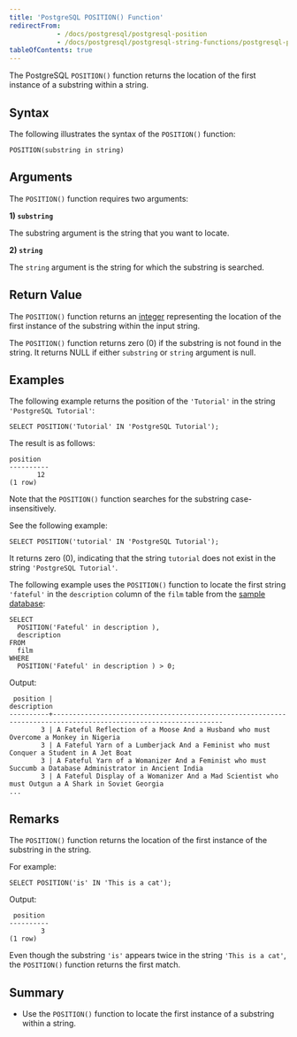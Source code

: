 ```yaml
---
title: 'PostgreSQL POSITION() Function'
redirectFrom:
            - /docs/postgresql/postgresql-position 
            - /docs/postgresql/postgresql-string-functions/postgresql-position
tableOfContents: true
---
```



The PostgreSQL `POSITION()` function returns the location of the first instance of a substring within a string.

## Syntax

The following illustrates the syntax of the `POSITION()` function:

```
POSITION(substring in string)
```

## Arguments

The `POSITION()` function requires two arguments:

**1) `substring`**

The substring argument is the string that you want to locate.

**2) `string`**

The `string` argument is the string for which the substring is searched.

## Return Value

The `POSITION()` function returns an [integer](/docs/postgresql/postgresql-integer) representing the location of the first instance of the substring within the input string.

The `POSITION()` function returns zero (0) if the substring is not found in the string. It returns NULL if either `substring` or `string` argument is null.

## Examples

The following example returns the position of the `'Tutorial'` in the string `'PostgreSQL Tutorial'`:

```
SELECT POSITION('Tutorial' IN 'PostgreSQL Tutorial');
```

The result is as follows:

```
position
----------
       12
(1 row)
```

Note that the `POSITION()` function searches for the substring case-insensitively.

See the following example:

```
SELECT POSITION('tutorial' IN 'PostgreSQL Tutorial');
```

It returns zero (0), indicating that the string `tutorial` does not exist in the string `'PostgreSQL Tutorial'`.

The following example uses the `POSITION()` function to locate the first string `'fateful'` in the `description` column of the `film` table from the [sample database](/docs/postgresql/postgresql-getting-started/postgresql-sample-database):

```
SELECT
  POSITION('Fateful' in description ),
  description
FROM
  film
WHERE
  POSITION('Fateful' in description ) > 0;
```

Output:

```
 position |                                                   description
----------+-----------------------------------------------------------------------------------------------------------------
        3 | A Fateful Reflection of a Moose And a Husband who must Overcome a Monkey in Nigeria
        3 | A Fateful Yarn of a Lumberjack And a Feminist who must Conquer a Student in A Jet Boat
        3 | A Fateful Yarn of a Womanizer And a Feminist who must Succumb a Database Administrator in Ancient India
        3 | A Fateful Display of a Womanizer And a Mad Scientist who must Outgun a A Shark in Soviet Georgia
...
```

## Remarks

The `POSITION()` function returns the location of the first instance of the substring in the string.

For example:

```
SELECT POSITION('is' IN 'This is a cat');
```

Output:

```
 position
----------
        3
(1 row)
```

Even though the substring `'is'` appears twice in the string `'This is a cat'`, the `POSITION()` function returns the first match.

## Summary

- Use the `POSITION()` function to locate the first instance of a substring within a string.
